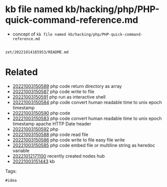# kb file named kb/hacking/php/PHP-quick-command-reference.md

- concept of `kb file named kb/hacking/php/PHP-quick-command-reference.md`

```
```

` zet/20221014185953/README.md `

# Related

- [20221003150589](/zet/20221003150589/README.md) php code return directory as array
- [20221003150587](/zet/20221003150587/README.md) php code write to file
- [20221003150591](/zet/20221003150591/README.md) php run as interactive shell
- [20221003150584](/zet/20221003150584/README.md) php code convert human readable time to unix epoch timestamp
- [20221003150590](/zet/20221003150590/README.md) php code
- [20221003150583](/zet/20221003150583/README.md) php code convert human readable time to unix epoch timestamp apache HTTP Date header
- [20221003150592](/zet/20221003150592/README.md) php
- [20221003150588](/zet/20221003150588/README.md) php code read file
- [20221003150586](/zet/20221003150586/README.md) php code write to file easy file write
- [20221003150585](/zet/20221003150585/README.md) php code embed file or multiline string as heredoc variable
- [20221012171100](/zet/20221012171100/README.md) recently created nodes hub
- [20221003151443](/zet/20221003151443/README.md) kb

Tags:

    #idea
